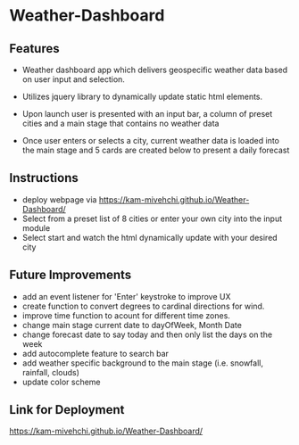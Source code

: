 # Weather-Dashboard



## Features

+ Weather dashboard app which delivers geospecific weather data based on user input and selection.

+ Utilizes jquery library to dynamically update static html elements.

+ Upon launch user is presented with an input bar, a column of preset cities and a main stage that contains no weather data

+ Once user enters or selects a city, current weather data is loaded into the main stage and 5 cards are created below to present a daily forecast



## Instructions
+ deploy webpage via https://kam-mivehchi.github.io/Weather-Dashboard/
+ Select from a preset list of 8 cities or enter your own city into the input module
+ Select start and watch the html dynamically update with your desired city

## Future Improvements
+ add an event listener for 'Enter' keystroke to improve UX
+ create function to convert degrees to cardinal directions for wind.
+ improve time function to acount for different time zones.
+ change main stage current date to dayOfWeek, Month Date
+ change forecast date to say today and then only list the days on the week
+ add autocomplete feature to search bar
+ add weather specific background to the main stage (i.e. snowfall, rainfall, clouds)
+ update color scheme

## Link for Deployment
https://kam-mivehchi.github.io/Weather-Dashboard/


